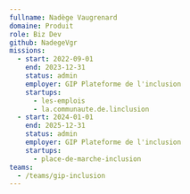 ```yaml
---
fullname: Nadège Vaugrenard
domaine: Produit
role: Biz Dev
github: NadegeVgr
missions:
  - start: 2022-09-01
    end: 2023-12-31
    status: admin
    employer: GIP Plateforme de l'inclusion
    startups:
      - les-emplois
      - la.communaute.de.linclusion
  - start: 2024-01-01
    end: 2025-12-31
    status: admin
    employer: GIP Plateforme de l'inclusion
    startups:
      - place-de-marche-inclusion
teams:
  - /teams/gip-inclusion
---
```

